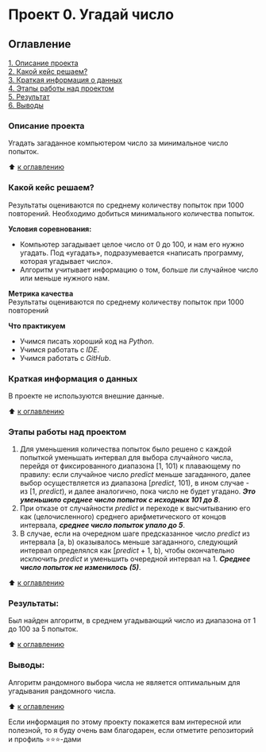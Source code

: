 # Проект 0. Угадай число

## Оглавление  
[1. Описание проекта](https://github.com/J-O-Suz/sf_ds/blob/main/project_0_1/README.md#Описание-проекта)  
[2. Какой кейс решаем?](https://github.com/J-O-Suz/sf_ds/blob/main/project_0_1/README.md#Какой-кейс-решаем)  
[3. Краткая информация о данных](https://github.com/J-O-Suz/sf_ds/blob/main/project_0_1/README.md#Краткая-информация-о-данных)  
[4. Этапы работы над проектом](https://github.com/J-O-Suz/sf_ds/blob/main/project_0_1/README.md#Этапы-работы-над-проектом)  
[5. Результат](https://github.com/J-O-Suz/sf_ds/blob/main/project_0_1/README.md#Результат)    
[6. Выводы](https://github.com/J-O-Suz/sf_ds/blob/main/project_0_1/README.md#Выводы) 

### Описание проекта    
Угадать загаданное компьютером число за минимальное число попыток.

:arrow_up: [к оглавлению](https://github.com/J-O-Suz/sf_ds/blob/main/project_0_1/README.md#оглавление)


### Какой кейс решаем?    
Результаты оцениваются по среднему количеству попыток при 1000 повторений. Необходимо добиться минимального количества попыток.

**Условия соревнования:**  
- Компьютер загадывает целое число от 0 до 100, и нам его нужно угадать. Под «угадать», подразумевается «написать программу, которая угадывает число».
- Алгоритм учитывает информацию о том, больше ли случайное число или меньше нужного нам.

**Метрика качества**     
Результаты оцениваются по среднему количеству попыток при 1000 повторений

**Что практикуем**     
- Учимся писать хороший код на _Python_.
- Учимся работать с _IDE_.
- Учимся работать с _GitHub_.


### Краткая информация о данных
В проекте не используются внешние данные.
  
:arrow_up: [к оглавлению](https://github.com/J-O-Suz/sf_ds/blob/main/project_0_1/README.md#оглавление)


### Этапы работы над проектом  
1. Для уменьшения количества попыток было решено с каждой попыткой уменьшать интервал для выбора случайного числа, перейдя от фиксированного диапазона [1, 101) к плавающему по правилу: если случайное число _predict_ меньше загаданного, далее выбор осуществляется из диапазона [_predict_, 101), в ином случае - из [1, _predict_), и далее аналогично, пока число не будет угадано. ___Это уменьшило среднее число попыток с исходных 101 до 8___.
2. При отказе от случайности _predict_ и переходе к высчитыванию его как (целочисленного) среднего арифметического от концов интервала, ___среднее число попыток упало до 5___.
3. В случае, если на очередном шаге предсказанное число _predict_ из интервала [a, b) оказывалось меньше загаданного, следующий интервал определялся как [_predict_ + 1, b), чтобы окончательно исключить _predict_ и уменьшить очередной интервал на 1. ___Среднее число попыток не изменилось (5)___.

:arrow_up: [к оглавлению](https://github.com/J-O-Suz/sf_ds/blob/main/project_0_1/README.md#оглавление)


### Результаты:  
Был найден алгоритм, в среднем угадывающий число из диапазона от 1 до 100 за 5 попыток.

:arrow_up: [к оглавлению](https://github.com/J-O-Suz/sf_ds/blob/main/project_0_1/README.md#оглавление)


### Выводы:  
Алгоритм рандомного выбора числа не является оптимальным для угадывания рандомного числа.

:arrow_up: [к оглавлению](https://github.com/J-O-Suz/sf_ds/blob/main/project_0_1/README.md#оглавление)


Если информация по этому проекту покажется вам интересной или полезной, то я буду очень вам благодарен, если отметите репозиторий и профиль ⭐️⭐️⭐️-дами